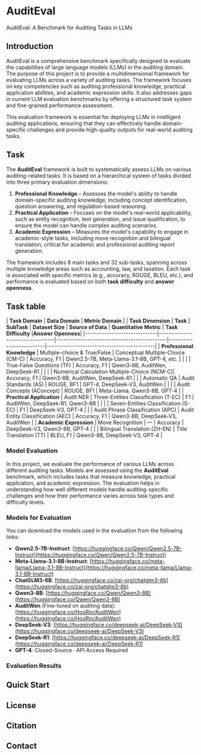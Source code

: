 # AuditEval
AuditEval: A Benchmark for Auditing Tasks in LLMs
## Introduction

AuditEval is a comprehensive benchmark specifically designed to evaluate the capabilities of large language models (LLMs) in the auditing domain. The purpose of this project is to provide a multidimensional framework for evaluating LLMs across a variety of auditing tasks. The framework focuses on key competencies such as auditing professional knowledge, practical application abilities, and academic expression skills. It also addresses gaps in current LLM evaluation benchmarks by offering a structured task system and fine-grained performance assessment.

This evaluation framework is essential for deploying LLMs in intelligent auditing applications, ensuring that they can effectively handle domain-specific challenges and provide high-quality outputs for real-world auditing tasks.
## Task

The **AuditEval** framework is built to systematically assess LLMs on various auditing-related tasks. It is based on a hierarchical system of tasks divided into three primary evaluation dimensions:

1. **Professional Knowledge** – Assesses the model's ability to handle domain-specific auditing knowledge, including concept identification, question answering, and regulation-based reasoning.
2. **Practical Application** – Focuses on the model's real-world applicability, such as entity recognition, text generation, and issue qualification, to ensure the model can handle complex auditing scenarios.
3. **Academic Expression** – Measures the model's capability to engage in academic-style tasks, including move recognition and bilingual translation, critical for academic and professional auditing report generation.

The framework includes 8 main tasks and 32 sub-tasks, spanning across multiple knowledge areas such as accounting, law, and taxation. Each task is associated with specific metrics (e.g., accuracy, ROUGE, BLEU, etc.), and performance is evaluated based on both **task difficulty** and **answer openness**.

## Task table
|               **Task Domain**                 |                 **Data Domain**                       |                     **Metric Domain**                                 |
| **Task Dimension**  | **Task** | **SubTask**  |   **Dataset Size**   |     **Source of Data**         | **Quantitative Metric**   |   **Task Difficulty**  |**Answer Openness**|
|------------------------------|----------------------------------|----------------------------------------------|--------------------------|---------------------------------------------|
| **Professional Knowledge**   | Multiple-choice & True/False    | Conceptual Multiple-Choice (CM-C)            | Accuracy, F1             | Qwen2.5-7B, Meta-Llama-3.1-8B, GPT-4, etc. |
|                              |                                  | True-False Questions (TF)                    | Accuracy, F1             | Qwen3-8B, AuditWen, DeepSeek-R1            |
|                              |                                  | Numerical Calculation Multiple-Choice (NCM-C)| Accuracy, F1             | Qwen3-8B, AuditWen, DeepSeek-R1            |
|                              | Automatic QA                    | Audit Standards (AS)                         | ROUGE, BF1               | GPT-4, DeepSeek-V3, AuditWen              |
|                              |                                  | Audit Concepts (AConcept)                   | ROUGE, BF1               | Meta-Llama, Qwen3-8B, GPT-4                |
| **Practical Application**     | Audit NER                       | Three-Entities Classification (T-EC)         | F1                       | AuditWen, DeepSeek-R1, Qwen3-8B           |
|                              |                                  | Seven-Entities Classification (S-EC)         | F1                       | DeepSeek-V3, GPT-4                        |
|                              | Audit Phrase Classification (APC) | Audit Entity Classification (AEC)           | Accuracy, F1             | Qwen3-8B, DeepSeek-V3, AuditWen          |
| **Academic Expression**       | Move Recognition                | —                                            | Accuracy                 | DeepSeek-V3, Qwen3-8B, GPT-4              |
|                              | Bilingual Translation (ZH-EN)   | Title Translation (TT)                       | BLEU, F1                 | Qwen3-8B, DeepSeek-V3, GPT-4              |

### Model Evaluation

In this project, we evaluate the performance of various LLMs across different auditing tasks. Models are assessed using the **AuditEval** benchmark, which includes tasks that measure knowledge, practical application, and academic expression. The evaluation helps in understanding how well different models handle auditing-specific challenges and how their performance varies across task types and difficulty levels.

### Models for Evaluation

You can download the models used in the evaluation from the following links:

- **Qwen2.5-7B-Instruct**: [https://huggingface.co/Qwen/Qwen2.5-7B-Instruct](https://huggingface.co/Qwen/Qwen2.5-7B-Instruct)
- **Meta-Llama-3.1-8B-Instruct**: [https://huggingface.co/meta-llama/Llama-3.1-8B-Instruct](https://huggingface.co/meta-llama/Llama-3.1-8B-Instruct)
- **ChatGLM3-6B**: [https://huggingface.co/zai-org/chatglm3-6b](https://huggingface.co/zai-org/chatglm3-6b)
- **Qwen3-8B**: [https://huggingface.co/Qwen/Qwen3-8B](https://huggingface.co/Qwen/Qwen3-8B)
- **AuditWen** (Fine-tuned on auditing data): [https://huggingface.co/HooRin/AuditWen](https://huggingface.co/HooRin/AuditWen)
- **DeepSeek-V3**: [https://huggingface.co/deepseek-ai/DeepSeek-V3](https://huggingface.co/deepseek-ai/DeepSeek-V3)
- **DeepSeek-R1**: [https://huggingface.co/deepseek-ai/DeepSeek-R1](https://huggingface.co/deepseek-ai/DeepSeek-R1)
- **GPT-4**: Closed-Source · API Access Required

### Evaluation Results

## Quick Start

## License

## Citation

## Contact
